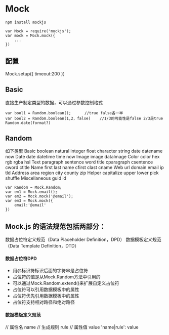 # Mock
`npm install mockjs`
```
var Mock = require('mockjs');
var mock = Mock.mock({
    ...
})
```
## 配置
Mock.setup({
    timeout:200
})
## Basic
直接生产制定类型的数据，可以通过参数控制格式

```
var bool1 = Random.boolean();      //true false各一半
var bool2 = Random.boolean(1,2，false)    //1/3的可能性是false 2/3是true
Random.date(format?)
```
## Random
如下类型
Basic	boolean natural integer float character string date datename now
Date	date datetime time now
Image	image dataImage
Color	color hex rgb rgba hsl
Text	paragraph sentence word title cparagraph csentence cword ctitle
Name	first last name cfirst clast cname
Web	url domain email ip tld
Address	area region city county zip
Helper	capitalize upper lower pick shuffle
Miscellaneous	guid id

```
var Random = Mock.Random;
var em1 = Mock.email();
var em2 = Mock.mock('@email');
var em3 = Mock.mock({
    email:'@email'
})
```
## Mock.js 的语法规范包括两部分：
数据占位符定义规范（Data Placeholder Definition，DPD）
数据模板定义规范（Data Template Definition，DTD）
#### 数据占位符DPD
- 用@标识符标识后面的字符串是占位符
- 占位符的值是从Mock.Random方法中引用的
- 可以通过Mock.Random.extend()来扩展自定义占位符
- 占位符可以引用数据模板中的属性
- 占位符优先引用数据模板中的属性
- 占位符支持相对路径和绝对路径
#### 数据模板定义规范
// 属性名   name
// 生成规则 rule
// 属性值   value
'name|rule': value